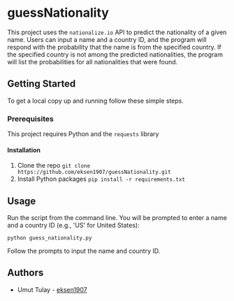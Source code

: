 # guessNationality

This project uses the `nationalize.io` API to predict the nationality of a given name. Users can input a name and a country ID, and the program will respond with the probability that the name is from the specified country. If the specified country is not among the predicted nationalities, the program will list the probabilities for all nationalities that were found.

## Getting Started

To get a local copy up and running follow these simple steps.

### Prerequisites

This project requires Python and the `requests` library

#### Installation

1. Clone the repo
`git clone https://github.com/eksen1907/guessNationality.git`
2. Install Python packages
`pip install -r requirements.txt`

## Usage

Run the script from the command line. You will be prompted to enter a name and a country ID (e.g., 'US' for United States):

`python guess_nationality.py`

Follow the prompts to input the name and country ID.

## Authors

* Umut Tulay - [eksen1907](https://github.com/eksen1907)

